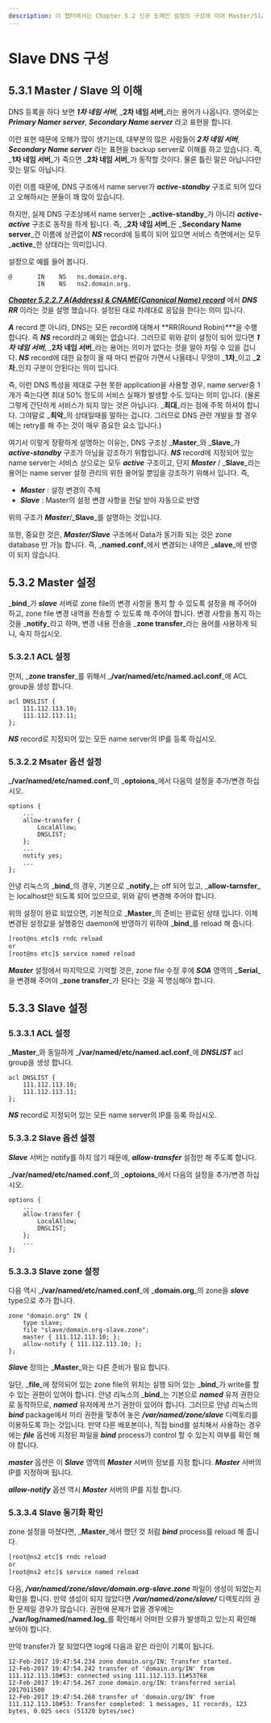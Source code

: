 ```yaml
---
description: 이 챕터에서는 Chapter 5.2 신규 도메인 설정의 구성에 이어 Master/Slave 구조를 구성하는 것을 설명합니다.
---
```


# Slave DNS 구성

## 5.3.1 Master / Slave 의 이해

DNS 등록을 하다 보면 _**1차 네임 서버**_, _**2차 네임 서버**_라는 용어가 나옵니다. 영어로는 _**Primary Namer server**_, _**Secondary Name server**_ 라고 표현을 합니다.

이런 표현 때문에 오해가 많이 생기는데, 대부분의 많은 사람들이 _**2차 네임 서버**_, _**Secondary Name server**_ 라는 표현을 backup server로 이해를 하고 있습니다. 즉, _**1차 네임 서버**_가 죽으면 _**2차 네임 서버**_가 동작할 것이다. 물론 틀린 말은 아닙니다만 맞는 말도 아닙니다.

이런 이름 때문에, DNS 구조에서 name server가 _**active-standby**_ 구조로 되어 있다고 오해하시는 분들이 꽤 많이 있습니다.

하지만, 실제 DNS 구조상에서 name server는 _**active-standby**_가 아니라 _**active-active**_ 구조로 동작을 하게 됩니다. 즉, _**2차 네임 서버**_든 _**Secondary Name server**_건 이름에 상관없이 _**NS**_ record에 등록이 되어 있으면 서비스 측면에서는 모두 _**active**_한 상태라는 의미입니다.

설정으로 예를 들어 봅니다.

```text
@       IN    NS   ns.domain.org.
        IN    NS   ns2.domain.org.
```

[_**Chapter 5.2.2.7 A\(Address\) & CNAME\(Canonical Name\) record**_](chapter5-2-add-domain.md) 에서 _**DNS RR**_ 이라는 것을 설명 했습니다. 설정된 대로 차례대로 응답을 한다는 의미 입니다.

_**A**_ record 뿐 아니라, DNS는 모든 record에 대해서 **RR\(Round Robin\)\***을 수행 합니다. 즉 _**NS**_ record라고 예외는 없습니다. 그러므로 위와 같이 설정이 되어 있다면 _**1차 네임 서버**_, _**2차 네임 서버**_라는 용어는 의미가 없다는 것을 알아 차릴 수 있을 겁니다. _**NS**_ record에 대한 요청이 올 때 마다 번갈아 가면서 나올테니 무엇이 _**1차**_이고 _**2차**_인지 구분이 안된다는 의미 입니다.

즉, 이런 DNS 특성을 제대로 구현 못한 application을 사용할 경우, name server중 1개가 죽는다면 최대 50% 정도의 서비스 실패가 발생할 수도 있다는 의미 입니다. \(물론 그렇게 간단하게 서비스가 되지 않는 것은 아닙니다. _**최대**_라는 점에 주목 하셔야 합니다. 그야말로 _**최악**_의 상태일때를 말하는 겁니다. 그러므로 DNS 관련 개발을 할 경우에는 retry를 해 주는 것이 매우 중요한 요소 입니다.\)

여기서 이렇게 장황하게 설명하는 이유는, DNS 구조상 _**Master**_와 _**Slave**_가 _**active-standby**_ 구조가 아님을 강조하기 위함입니다. _**NS**_ record에 지정되어 있는 name server는 서비스 상으로는 모두 _**active**_ 구조이고, 단지 _**Master**_ / _**Slave**_라는 용어는 name server 설정 관리의 위한 용어일 뿐임을 강조하기 위해서 입니다. 즉,

* _**Master**_ : 설정 변경의 주체
* _**Slave**_  : Master의 설정 변경 사항을 전달 받아 자동으로 반영

위의 구조가 _**Master**_/_**Slave**_를 설명하는 것입니다.

또한, 중요한 것은, _**Master/Slave**_ 구조에서 Data가 동기화 되는 것은 zone database 만 가능 합니다. 즉, _**named.conf**_에서 변경되는 내역은 _**slave**_에 반영이 되지 않습니다.

## 5.3.2 Master 설정

_**bind**_가 _**slave**_ 서버로 zone file의 변경 사항을 통지 할 수 있도록 설정을 해 주어야 하고, zone file 변경 내역을 전송할 수 있도록 해 주어야 합니다. 변경 사항을 통지 하는 것을 _**notify**_라고 하며, 변경 내용 전송을 _**zone transfer**_라는 용어를 사용하게 되니, 숙지 하십시오.

### 5.3.2.1 ACL 설정

먼저, _**zone transfer**_를 위해서 _**/var/named/etc/named.acl.conf**_에 ACL group을 생성 합니다.

```text
acl DNSLIST {
    111.112.113.10;
    111.112.113.11;
};
```

_**NS**_ record로 지정되어 있는 모든 name server의 IP를 등록 하십시오.

### 5.3.2.2 Msater 옵션 설정

_**/var/named/etc/named.conf**_의 _**optoions**_에서 다음의 설정을 추가/변경 하십시오.

```text
options {
    ...
    allow-transfer {
        LocalAllow;
        DNSLIST;
    };
    ...
    notify yes;
    ...
};
```

안녕 리눅스의 _**bind**_의 경우, 기본으로 _**notify**_는 off 되어 있고, _**allow-tarnsfer**_는 localhost만 되도록 되어 있으므로, 위와 같이 변경해 주어야 합니다.

위의 설정이 완료 되었으면, 기본적으로 _**Master**_의 준비는 완료된 상태 입니다. 이제 변경된 설정값을 실행중인 daemon에 반영하기 위하여 _**bind**_를 reload 해 줍니다.

```bash
[root@ns etc]$ rndc reload
or
[root@ns etc]$ service named reload
```

_**Master**_ 설정에서 마지막으로 기억할 것은, zone file 수정 후에 _**SOA**_ 영역의 _**Serial**_을 변경해 주어야 _**zone transfer**_가 된다는 것을 꼭 명심해야 합니다.

## 5.3.3 Slave 설정

### 5.3.3.1 ACL 설정

_**Master**_와 동일하게 _**/var/named/etc/named.acl.conf**_에 _**DNSLIST**_ acl group을 생성 합니다.

```text
acl DNSLIST {
    111.112.113.10;
    111.112.113.11;
};
```

_**NS**_ record로 지정되어 있는 모든 name server의 IP를 등록 하십시오.

### 5.3.3.2 Slave 옵션 설정

_**Slave**_ 서버는 notify를 하지 않기 때문에, _**allow-transfer**_ 설정만 해 주도록 합니다.

_**/var/named/etc/named.conf**_의 _**optoions**_에서 다음의 설정을 추가/변경 하십시오.

```text
options {
    ...
    allow-transfer {
        LocalAllow;
        DNSLIST;
    };
    ...
};
```

### 5.3.3.3 Slave zone 설정

다음 역시 _**/var/named/etc/named.conf**_에 _**domain.org**_의 zone을 _**slave**_ type으로 추가 합니다.

```text
zone "domain.org" IN {
    type slave;
    file "slave/domain.org-slave.zone";
    master { 111.112.113.10; };
    allow-notify { 111.112.113.10; };
};
```

_**Slave**_ 정의는 _**Master**_와는 다른 준비가 필요 합니다.

일단, _**file**_에 정의되어 있는 zone file의 위치는 실행 되어 있는 _**bind**_가 write를 할 수 있는 권한이 있어야 합니다. 안녕 리눅스의 _**bind**_는 기본으로 _**named**_ 유저 권한으로 동작하므로, _**named**_ 유저에게 쓰기 권한이 있어야 합니다. 그러므로 안녕 리눅스의 _**bind**_ package에서 미리 권한을 맞추어 놓은 _**/var/named/zone/slave**_ 디렉토리를 이용하도록 하는 것입니다. 만약 다른 배포본이나, 직접 bind를 설치해서 사용하는 경우에는 _**file**_ 옵션에 지정된 파일을 _**bind**_ process가 control 할 수 있는지 여부를 확인 해야 합니다.

_**master**_ 옵션은 이 _**Slave**_ 영역의 _**Master**_ 서버의 정보를 지정 합니다. _**Master**_ 서버의 IP를 지정하며 됩니다.

_**allow-notify**_ 옵션 역시 _**Master**_ 서버의 IP를 지정 합니다.

### 5.3.3.4 Slave 동기화 확인

zone 설정을 마쳤다면, _**Master**_에서 했던 것 처럼 _**bind**_ process를 reload 해 줍니다.

```bash
[root@ns2 etc]$ rndc reload
or
[root@ns2 etc]$ service named reload
```

다음, _**/var/named/zone/slave/domain.org-slave.zone**_ 파일이 생성이 되었는지 확인을 합니다. 만약 생성이 되지 않았다면 _**/var/named/zone/slave/**_ 디렉토리의 권한 문제일 경우가 많습니다. 권한에 문제가 없을 경우에는 _**/var/log/named/named.log**_를 확인해서 어떠한 오류가 발생하고 있는지 확인해 보아야 합니다.

만약 transfer가 잘 되었다면 log에 다음과 같은 라인이 기록이 됩니다.

```text
12-Feb-2017 19:47:54.234 zone domain.org/IN: Transfer started.
12-Feb-2017 19:47:54.242 transfer of 'domain.org/IN' from 111.112.113.10#53: connected using 111.112.113.11#53768
12-Feb-2017 19:47:54.267 zone domain.org/IN: transferred serial 2017011500
12-Feb-2017 19:47:54.268 transfer of 'domain.org/IN' from 111.112.113.10#53: Transfer completed: 1 messages, 11 records, 123 bytes, 0.025 secs (51320 bytes/sec)
```

